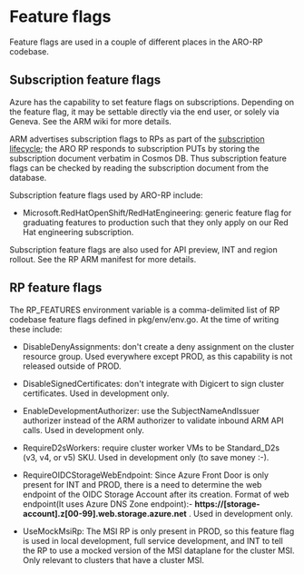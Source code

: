 # Feature flags

Feature flags are used in a couple of different places in the ARO-RP codebase.

## Subscription feature flags

Azure has the capability to set feature flags on subscriptions.  Depending on
the feature flag, it may be settable directly via the end user, or solely via
Geneva.  See the ARM wiki for more details.

ARM advertises subscription flags to RPs as part of the [subscription
lifecycle](https://github.com/Azure/azure-resource-manager-rpc/blob/master/v1.0/subscription-lifecycle-api-reference.md);
the ARO RP responds to subscription PUTs by storing the subscription document
verbatim in Cosmos DB.  Thus subscription feature flags can be checked by
reading the subscription document from the database.

Subscription feature flags used by ARO-RP include:

* Microsoft.RedHatOpenShift/RedHatEngineering: generic feature flag for
  graduating features to production such that they only apply on our Red Hat
  engineering subscription.

Subscription feature flags are also used for API preview, INT and region
rollout. See the RP ARM manifest for more details.

## RP feature flags

The RP_FEATURES environment variable is a comma-delimited list of RP codebase
feature flags defined in pkg/env/env.go.  At the time of writing these include:

* DisableDenyAssignments: don't create a deny assignment on the cluster resource
  group.  Used everywhere except PROD, as this capability is not released
  outside of PROD.

* DisableSignedCertificates: don't integrate with Digicert to sign cluster
  certificates.  Used in development only.

* EnableDevelopmentAuthorizer: use the SubjectNameAndIssuer authorizer instead
  of the ARM authorizer to validate inbound ARM API calls.  Used in development
  only.

* RequireD2sWorkers: require cluster worker VMs to be Standard_D2s (v3, v4, or v5) SKU.
  Used in development only (to save money :-).

* RequireOIDCStorageWebEndpoint: Since Azure Front Door is only present for INT and PROD, there is a need to determine the web endpoint of the OIDC Storage Account after its creation.
Format of web endpoint(It uses Azure DNS Zone endpoint):- **https://[storage-account].z[00-99].web.storage.azure.net** .
Used in development only.

* UseMockMsiRp: The MSI RP is only present in PROD, so this feature flag is used
  in local development, full service development, and INT to tell the RP to use a
  mocked version of the MSI dataplane for the cluster MSI. Only relevant to
  clusters that have a cluster MSI.
